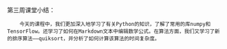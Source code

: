 第三周课堂小结：

 		今天的课程中，我们更加深入地学习了有关Python的知识，了解了常用的库numpy和TensorFlow。还学习了如何在Markdown文本中编辑数学公式。在算法方面，我们又学习了新的排序算法——quiksort，并分析了如何计算该算法的时间复杂度。

